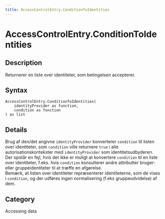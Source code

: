 ```yaml
---
title: AccessControlEntry.ConditionToIdentities
---
```


# AccessControlEntry.ConditionToIdentities


## Description

Returnerer en liste over identiteter, som betingelsen accepterer.


## Syntax

```powerquery
AccessControlEntry.ConditionToIdentities(
    identityProvider as function,
    condition as function
) as list
```


## Details

Brug af den/det angivne <code>identityProvider</code> konverterer <code>condition</code> til listen over identiteter, som <code>condition</code> ville returnere <code>true</code> i alle autorisationskontekster med <code>identityProvider</code> som identitetsudbyderen. Der opstår en fejl, hvis det ikke er muligt at konvertere <code>condition</code> til en liste over identiteter, f.eks. hvis <code>condition</code> konsulterer andre attributter bruger- eller gruppeidentiteter til at træffe en afgørelse.<br />    Bemærk, at listen over identiteter repræsenterer identiteterne, som de vises i <code>condition</code>, og der udføres ingen normalisering (f.eks gruppeudvidelse) af dem.<br />



## Category
Accessing data
